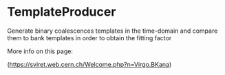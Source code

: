 # TemplateProducer
Generate binary coalescences templates in the time-domain and compare them to bank templates in order to obtain the fitting factor

More info on this page:

(https://sviret.web.cern.ch/Welcome.php?n=Virgo.BKana)
